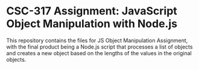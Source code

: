 # CSC-317 Assignment: JavaScript Object Manipulation with Node.js
This repository contains the files for JS Object Manipulation Assignment, with the final product being a Node.js script that processes a list of objects and creates a new object based on the lengths of the values in the original objects.